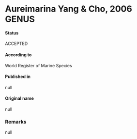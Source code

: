 # Aureimarina Yang & Cho, 2006 GENUS

#### Status
ACCEPTED

#### According to
World Register of Marine Species

#### Published in
null

#### Original name
null

### Remarks
null